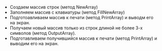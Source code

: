 *  Создаем массив строк (метод NewArray)
*  Заполняем массив с клавиатуры (метод FillNewArray)
*  Подготоавливаем массив к печати (метод PrintArray) и выводм его на экран.
*  Получаем новый массив только из строк длиной не более 3-х символов (метод OutputArray).
*  Подготавливаем получившийся массив к печати (метод PrintArray) и выводим его на экран.